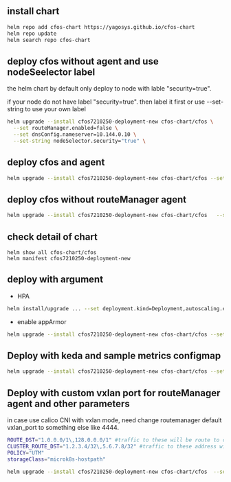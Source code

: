 ## install chart

```bash
helm repo add cfos-chart https://yagosys.github.io/cfos-chart
helm repo update
helm search repo cfos-chart
```

## deploy cfos without agent and use nodeSeelector label

the helm chart by default only deploy to node with lable "security=true". 

if your node do not have label "security=true". then label it first or use --set-string to use your own label  

```bash
helm upgrade --install cfos7210250-deployment-new cfos-chart/cfos \
  --set routeManager.enabled=false \
  --set dnsConfig.nameserver=10.144.0.10 \
  --set-string nodeSelector.security="true" \
```

##  deploy cfos and agent

```bash
helm upgrade --install cfos7210250-deployment-new cfos-chart/cfos --set dnsConfig.nameserver=<your kubernetes dns service ip>
```

##  deploy cfos without routeManager agent

```bash
helm upgrade --install cfos7210250-deployment-new cfos-chart/cfos   --set routeManager.enabled=false --set dnsConfig.nameserver=<your kubernetes dns service ip>
```

## check detail of chart

```
helm show all cfos-chart/cfos
helm manifest cfos7210250-deployment-new 
```

## deploy with argument

- HPA 

```bash
helm install/upgrade ... --set deployment.kind=Deployment,autoscaling.enabled=true
```
- enable appArmor

```bash
helm upgrade --install cfos7210250-deployment-new cfos-chart/cfos --set appArmor.enabled=true
```
## Deploy with keda and sample metrics configmap

```bash
helm upgrade --install cfos7210250-deployment-new cfos-chart/cfos --set kedaScaling.enabled=true --set cFOSmetricExample.enabled=true
```

## Deploy with custom vxlan port for routeManager agent and other parameters
in case use calico CNI with vxlan mode, need change routemanager default vxlan_port to something else like 4444. 

```bash
ROUTE_DST="1.0.0.0/1\,128.0.0.0/1" #traffic to these will be route to cFOS
CLUSTER_ROUTE_DST="1.2.3.4/32\,5.6.7.8/32" #traffic to these address will bypass cFOS
POLICY="UTM"
storageClass="microk8s-hostpath"

helm upgrade --install cfos7210250-deployment-new cfos-chart/cfos  --set appArmor.enabled=true --set routeManager.image.tag=cni0.1.25clusteroute --set routeManager.env.VXLAN_PORT=4444 --set dnsConfig.nameserver=$dnsclusterip --set routeManager.image.pullPolicy=Always --set resources.requests.cpu=100m --set-string routeManager.env.ROUTE_DST=$ROUTE_DST --set routeManager.env.DEFAULT_FIREWALL_POLICY=$POLICY --set-string routeManager.env.CLUSTER_ROUTE_DST=$CLUSTER_ROUTE_DST --set persistence.storageClass=$storageClass --set persistence.enabled=false
```
